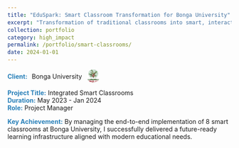 ```yaml
---
title: "EduSpark: Smart Classroom Transformation for Bonga University"
excerpt: "Transformation of traditional classrooms into smart, interactive, and tech-integrated environments to elevate learning experiences at Bonga University."
collection: portfolio
category: high_impact
permalink: /portfolio/smart-classrooms/
date: 2024-01-01
---
```


<div style="display: flex; align-items: center; gap: 10px; margin-top: 3px; margin-bottom: 5px;">
  <span style="color:#2980b9;"><strong>Client:</strong></span> Bonga University  
  <img src="/images/logos/bu.png" alt="Bonga University Logo" style="width: 30px; height: 30px; border-radius: 50%; object-fit: cover;">
</div>

<span style="color:#2980b9;"><strong>Project Title:</strong></span> Integrated Smart Classrooms  
<span style="color:#2980b9;"><strong>Duration:</strong></span> May 2023 - Jan 2024  
<span style="color:#2980b9;"><strong>Role:</strong></span> Project Manager  

<div style="margin-top: 3px;">
  <span style="color:#2980b9;"><strong>Key Achievement:</strong></span> By managing the end-to-end implementation of 8 smart classrooms at Bonga University, I successfully delivered a future-ready learning infrastructure aligned with modern educational needs.
</div>